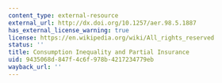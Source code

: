 ```yaml
---
content_type: external-resource
external_url: http://dx.doi.org/10.1257/aer.98.5.1887
has_external_license_warning: true
license: https://en.wikipedia.org/wiki/All_rights_reserved
status: ''
title: Consumption Inequality and Partial Insurance
uid: 9435068d-847f-4c6f-978b-4217234779eb
wayback_url: ''
---
```

